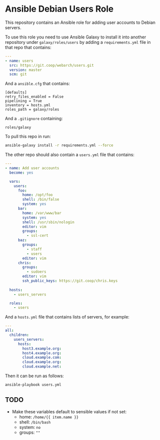 # Ansible Debian Users Role 

This repository contains an Ansible role for adding user accounts to Debian servers.

To use this role you need to use Ansible Galaxy to install it into another repository under `galaxy/roles/users` by adding a `requirements.yml` file in that repo that contains:

```yml
---
- name: users
  src: https://git.coop/webarch/users.git
  version: master
  scm: git
```

And a `ansible.cfg` that contains:

```
[defaults]
retry_files_enabled = False
pipelining = True
inventory = hosts.yml
roles_path = galaxy/roles

```

And a `.gitignore` containing:

```
roles/galaxy
```

To pull this repo in run:

```bash
ansible-galaxy install -r requirements.yml --force 
```

The other repo should also contain a `users.yml` file that contains:

```yml
---
- name: Add user accounts
  become: yes

  vars:
    users:
      foo:
        home: /opt/foo
        shell: /bin/false
        system: yes
      bar:
        home: /var/www/bar
        system: yes
        shell: /usr/sbin/nologin
        editor: vim
        groups:
          - ssl-cert
      baz:
        groups:
          - staff
          - users
        editor: vim
      chris:
        groups:
          - sudoers
        editor: vim
        ssh_public_keys: https://git.coop/chris.keys 
    
  hosts:
    - users_servers

  roles:
    - users
```

And a `hosts.yml` file that contains lists of servers, for example:

```yml
---
all:
  children:
    users_servers:
      hosts:
        host3.example.org:
        host4.example.org:
        cloud.example.com:
        cloud.example.org:
        cloud.example.net:
```

Then it can be run as follows:

```bash
ansible-playbook users.yml 
```

## TODO

* Make these variables default to sensible values if not set:
   * home: `/home/{{ item.name }}`
   * shell: `/bin/bash`
   * system: `no`
   * groups: `""`
